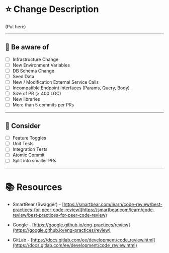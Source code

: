 # :star: Change Description
(Put here)

------
## :eyes: Be aware of
- [ ] Infrastructure Change
- [ ] New Environment Variables
- [ ] DB Schema Change
- [ ] Seed Data
- [ ] New / Modification External Service Calls
- [ ] Incompatible Endpoint Interfaces (Params, Query, Body)
- [ ] Size of PR (> 400 LOC)
- [ ] New libraries
- [ ] More than 5 commits per PRs

------
## :kiss: Consider
- [ ] Feature Toggles
- [ ] Unit Tests
- [ ] Integration Tests
- [ ] Atomic Commit
- [ ] Split into smaller PRs

------
# :books: Resources
- SmartBear (Swagger) - [https://smartbear.com/learn/code-review/best-practices-for-peer-code-review](https://smartbear.com/learn/code-review/best-practices-for-peer-code-review)

- Google - [https://google.github.io/eng-practices/review](https://google.github.io/eng-practices/review)

- GitLab - [https://docs.gitlab.com/ee/development/code_review.html](https://docs.gitlab.com/ee/development/code_review.html)
